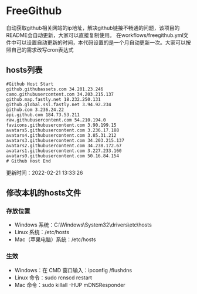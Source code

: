 # FreeGithub
自动获取github相关网站的ip地址，解决github链接不畅通的问题，该项目的README会自动更新，大家可以直接复制使用。
在workflows/freegithub.yml文件中可以设置自动更新的时间，本代码设置的是一个月自动更新一次。大家可以按照自己的需求改写cron表达式

## hosts列表
```base
#Github Host Start
github.githubassets.com 34.201.23.246
camo.githubusercontent.com 34.203.215.137
github.map.fastly.net 18.232.250.131
github.global.ssl.fastly.net 3.94.92.234
github.com 3.236.24.22
api.github.com 184.73.53.211
raw.githubusercontent.com 54.210.194.0
favicons.githubusercontent.com 3.90.199.15
avatars5.githubusercontent.com 3.236.17.188
avatars4.githubusercontent.com 3.85.31.212
avatars3.githubusercontent.com 34.203.215.137
avatars2.githubusercontent.com 34.238.172.67
avatars1.githubusercontent.com 3.227.233.160
avatars0.githubusercontent.com 50.16.84.154
# Github Host End
```

更新时间：2022-02-21 13:33:26

## 修改本机的hosts文件
### 存放位置
* Windows 系统：C:\Windows\System32\drivers\etc\hosts
* Linux 系统：/etc/hosts
* Mac（苹果电脑）系统：/etc/hosts

### 生效
* Windows：在 CMD 窗口输入：ipconfig /flushdns
* Linux 命令：sudo rcnscd restart
* Mac 命令：sudo killall -HUP mDNSResponder